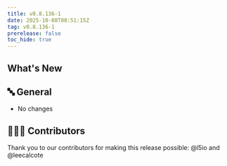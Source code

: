 ```yaml
---
title: v0.8.136-1
date: 2025-10-08T08:51:15Z
tag: v0.8.136-1
prerelease: false
toc_hide: true
---
```


## What's New
## 🔤 General
* No changes

## 👨🏽‍💻 Contributors

Thank you to our contributors for making this release possible:
@l5io and @leecalcote
